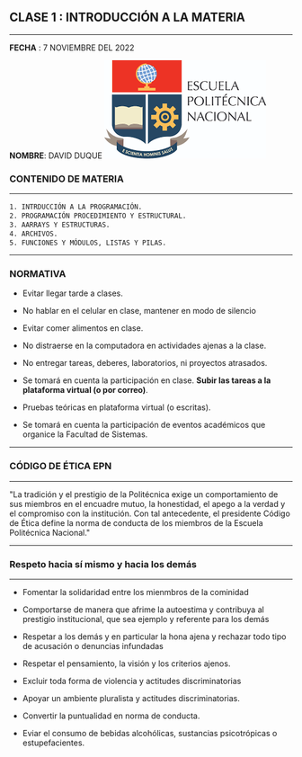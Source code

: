 ## CLASE 1 : **INTRODUCCIÓN A LA MATERIA** 
__________________

**FECHA** : 7 NOVIEMBRE DEL 2022

**NOMBRE**: DAVID DUQUE 
![ESCUELA POLITECNICA NACIONAL|50](descarga.png "ESCUELA POLITECNICA NACIONAL ")

### CONTENIDO DE MATERIA 
--- 

    1. INTRDUCCIÓN A LA PROGRAMACIÓN.
    2. PROGRAMACIÓN PROCEDIMIENTO Y ESTRUCTURAL. 
    3. AARRAYS Y ESTRUCTURAS.
    4. ARCHIVOS.
    5. FUNCIONES Y MÓDULOS, LISTAS Y PILAS.

----

### NORMATIVA

* Evitar llegar tarde a clases.

* No hablar en el celular en clase, mantener en modo de silencio

* Evitar comer alimentos en clase.

* No distraerse en la computadora en actividades ajenas a la clase.
* No entregar tareas, deberes, laboratorios, ni proyectos atrasados.
* Se tomará en cuenta la participación en clase.  **Subir las tareas a la plataforma virtual (o por correo)**.
* Pruebas teóricas en plataforma virtual (o escritas).
* Se tomará en cuenta la participación de eventos académicos que organice la Facultad de Sistemas.

---

### CÓDIGO DE ÉTICA EPN 
____

"La tradición y el prestigio de la Politécnica exige un comportamiento de sus miembros en el encuadre mutuo, la honestidad, el apego a la verdad y el compromiso con la institución. Con tal antecedente, el presidente Código de Ética define la norma de conducta de los miembros de la Escuela Politécnica Nacional."

____

### Respeto hacia sí mismo y hacia los demás
___

* Fomentar la solidaridad entre los mienmbros de la cominidad

* Comportarse de manera que afrime la autoestima y contribuya al prestigio institucional, que sea ejemplo y referente para los demás
* Respetar a los demás y en particular la hona ajena y rechazar todo tipo de acusación o denuncias infundadas
* Respetar el pensamiento, la visión y los criterios ajenos.
* Excluir toda forma de violencia y actitudes discriminatorias
* Apoyar un ambiente pluralista y actitudes discriminatorias.
* Convertir la puntualidad en norma de conducta.
* Eviar el consumo de bebidas alcohólicas, sustancias psicotrópicas o estupefacientes.



